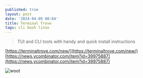 ```yaml
---
published: true
layout: post
date: '2024-04-09 08:04'
title: Terminal Trove
tags: cli bash linux 
---
```

> TUI and CLI tools with handy and quick install instructions

[https://terminaltrove.com/new/](https://terminaltrove.com/new/)  
[https://news.ycombinator.com/item?id=39975887](https://news.ycombinator.com/item?id=39975887)

![woot](https://cdn.terminaltrove.com/m/ba8073bf-3ea3-40c8-b721-2da8d4e5b209.gif)

